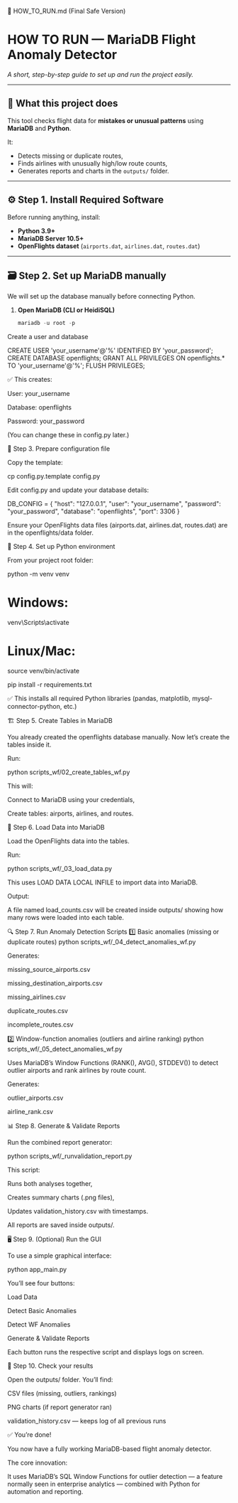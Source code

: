 🧭 HOW_TO_RUN.md (Final Safe Version)

# HOW TO RUN — MariaDB Flight Anomaly Detector

_A short, step-by-step guide to set up and run the project easily._

---

## 🧩 What this project does

This tool checks flight data for **mistakes or unusual patterns** using **MariaDB** and **Python**.

It:

- Detects missing or duplicate routes,
- Finds airlines with unusually high/low route counts,
- Generates reports and charts in the `outputs/` folder.

---

## ⚙️ Step 1. Install Required Software

Before running anything, install:

- **Python 3.9+**
- **MariaDB Server 10.5+**
- **OpenFlights dataset** (`airports.dat`, `airlines.dat`, `routes.dat`)

---

## 🗃️ Step 2. Set up MariaDB manually

We will set up the database manually before connecting Python.

1. **Open MariaDB (CLI or HeidiSQL)**
   ```sql
   mariadb -u root -p
   ```

Create a user and database

CREATE USER 'your_username'@'%' IDENTIFIED BY 'your_password';
CREATE DATABASE openflights;
GRANT ALL PRIVILEGES ON openflights.\* TO 'your_username'@'%';
FLUSH PRIVILEGES;

✅ This creates:

User: your_username

Database: openflights

Password: your_password

(You can change these in config.py later.)

🧱 Step 3. Prepare configuration file

Copy the template:

cp config.py.template config.py

Edit config.py and update your database details:

DB_CONFIG = {
"host": "127.0.0.1",
"user": "your_username",
"password": "your_password",
"database": "openflights",
"port": 3306
}

Ensure your OpenFlights data files (airports.dat, airlines.dat, routes.dat) are in the openflights/data folder.

🧰 Step 4. Set up Python environment

From your project root folder:

python -m venv venv

# Windows:

venv\Scripts\activate

# Linux/Mac:

source venv/bin/activate

pip install -r requirements.txt

✅ This installs all required Python libraries (pandas, matplotlib, mysql-connector-python, etc.)

🏗️ Step 5. Create Tables in MariaDB

You already created the openflights database manually.
Now let’s create the tables inside it.

Run:

python scripts_wf/02_create_tables_wf.py

This will:

Connect to MariaDB using your credentials,

Create tables: airports, airlines, and routes.

🛫 Step 6. Load Data into MariaDB

Load the OpenFlights data into the tables.

Run:

python scripts_wf/\_03_load_data.py

This uses LOAD DATA LOCAL INFILE to import data into MariaDB.

Output:

A file named load_counts.csv will be created inside outputs/
showing how many rows were loaded into each table.

🔍 Step 7. Run Anomaly Detection Scripts
1️⃣ Basic anomalies (missing or duplicate routes)
python scripts_wf/\_04_detect_anomalies_wf.py

Generates:

missing_source_airports.csv

missing_destination_airports.csv

missing_airlines.csv

duplicate_routes.csv

incomplete_routes.csv

2️⃣ Window-function anomalies (outliers and airline ranking)
python scripts_wf/\_05_detect_anomalies_wf.py

Uses MariaDB’s Window Functions (RANK(), AVG(), STDDEV())
to detect outlier airports and rank airlines by route count.

Generates:

outlier_airports.csv

airline_rank.csv

📊 Step 8. Generate & Validate Reports

Run the combined report generator:

python scripts_wf/\_runvalidation_report.py

This script:

Runs both analyses together,

Creates summary charts (.png files),

Updates validation_history.csv with timestamps.

All reports are saved inside outputs/.

🖥️ Step 9. (Optional) Run the GUI

To use a simple graphical interface:

python app_main.py

You’ll see four buttons:

Load Data

Detect Basic Anomalies

Detect WF Anomalies

Generate & Validate Reports

Each button runs the respective script and displays logs on screen.

📁 Step 10. Check your results

Open the outputs/ folder.
You’ll find:

CSV files (missing, outliers, rankings)

PNG charts (if report generator ran)

validation_history.csv — keeps log of all previous runs

✅ You’re done!

You now have a fully working MariaDB-based flight anomaly detector.

The core innovation:

It uses MariaDB’s SQL Window Functions for outlier detection — a feature normally seen in enterprise analytics — combined with Python for automation and reporting.

